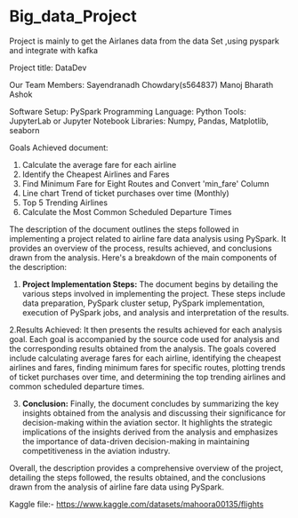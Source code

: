 # Big_data_Project
Project is mainly to get the Airlanes data from the data Set ,using pyspark and integrate with kafka

Project title: DataDev

Our Team Members: 
Sayendranadh Chowdary(s564837)
Manoj
Bharath
Ashok

Software Setup: PySpark Programming Language: Python Tools: JupyterLab or Jupyter Notebook Libraries: Numpy, Pandas, Matplotlib, seaborn


Goals Achieved document:

1. Calculate the average fare for each airline
2. Identify the Cheapest Airlines and Fares
3. Find Minimum Fare for Eight Routes and Convert 'min\_fare' Column
4. Line chart Trend of ticket purchases over time (Monthly)
5. Top 5 Trending Airlines
6. Calculate the Most Common Scheduled Departure Times


The description of the document outlines the steps followed in implementing a project related to airline fare data analysis using PySpark. It provides an overview of the process, results achieved, and conclusions drawn from the analysis. Here's a breakdown of the main components of the description:

1. **Project Implementation Steps:** The document begins by detailing the various steps involved in implementing the project. These steps include data preparation, PySpark cluster setup, PySpark implementation, execution of PySpark jobs, and analysis and interpretation of the results.

2.Results Achieved: It then presents the results achieved for each analysis goal. Each goal is accompanied by the source code used for analysis and the corresponding results obtained from the analysis. The goals covered include calculating average fares for each airline, identifying the cheapest airlines and fares, finding minimum fares for specific routes, plotting trends of ticket purchases over time, and determining the top trending airlines and common scheduled departure times.

3. **Conclusion:** Finally, the document concludes by summarizing the key insights obtained from the analysis and discussing their significance for decision-making within the aviation sector. It highlights the strategic implications of the insights derived from the analysis and emphasizes the importance of data-driven decision-making in maintaining competitiveness in the aviation industry.

Overall, the description provides a comprehensive overview of the project, detailing the steps followed, the results obtained, and the conclusions drawn from the analysis of airline fare data using PySpark.

Kaggle file:- https://www.kaggle.com/datasets/mahoora00135/flights
